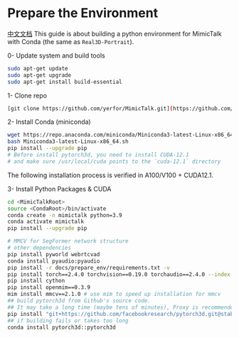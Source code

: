 # Prepare the Environment
[中文文档](./install_guide-zh.md)
This guide is about building a python environment for MimicTalk with Conda (the same as `Real3D-Portrait`).

0- Update system and build tools
```bash
sudo apt-get update
sudo apt-get upgrade
sudo apt-get install build-essential
```

1- Clone repo
```bash
[git clone https://github.com/yerfor/MimicTalk.git](https://github.com/Devinance/MimicTalk.git)
```

2- Install Conda (miniconda)
```bash
wget https://repo.anaconda.com/miniconda/Miniconda3-latest-Linux-x86_64.sh
bash Miniconda3-latest-Linux-x86_64.sh
pip install --upgrade pip
# Before install pytorch3d, you need to install CUDA-12.1 
# and make sure /usr/local/cuda points to the `cuda-12.1` directory
```

The following installation process is verified in A100/V100 + CUDA12.1.

3- Install Python Packages & CUDA
```bash
cd <MimicTalkRoot>
source <CondaRoot>/bin/activate
conda create -n mimictalk python=3.9
conda activate mimictalk
pip install --upgrade pip

# MMCV for SegFormer network structure
# other dependencies
pip install pyworld webrtcvad
conda install pyaudio:pyaudio
pip install -r docs/prepare_env/requirements.txt -v
pip install torch==2.4.0 torchvision==0.19.0 torchaudio==2.4.0 --index-url https://download.pytorch.org/whl/cu121
pip install cython
pip install openmim==0.3.9
mim install mmcv==2.1.0 # use mim to speed up installation for mmcv
## build pytorch3d from Github's source code. 
## It may take a long time (maybe tens of minutes), Proxy is recommended if encountering the time-out problem
pip install "git+https://github.com/facebookresearch/pytorch3d.git@stable"
## if building fails or takes too long
conda install pytorch3d::pytorch3d
```
